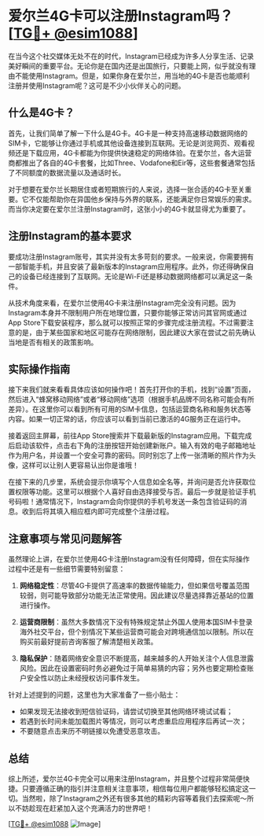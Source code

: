 # 爱尔兰4G卡可以注册Instagram吗？[[TG💪+ @esim1088](https://t.me/s/esim1088)]

在当今这个社交媒体无处不在的时代，Instagram已经成为许多人分享生活、记录美好瞬间的重要平台。无论你是在国内还是出国旅行，只要能上网，似乎就没有理由不能使用Instagram。但是，如果你身在爱尔兰，用当地的4G卡是否也能顺利注册并使用Instagram呢？这可是不少小伙伴关心的问题。

## 什么是4G卡？

首先，让我们简单了解一下什么是4G卡。4G卡是一种支持高速移动数据网络的SIM卡，它能够让你通过手机或其他设备连接到互联网。无论是浏览网页、观看视频还是下载应用，4G卡都能为你提供快速稳定的网络体验。在爱尔兰，各大运营商都推出了各自的4G卡套餐，比如Three、Vodafone和Eir等，这些套餐通常包括了不同额度的数据流量以及通话时长。

对于想要在爱尔兰长期居住或者短期旅行的人来说，选择一张合适的4G卡至关重要。它不仅能帮助你在异国他乡保持与外界的联系，还能满足你日常娱乐的需求。而当你决定要在爱尔兰注册Instagram时，这张小小的4G卡就显得尤为重要了。

## 注册Instagram的基本要求

要成功注册Instagram账号，其实并没有太多苛刻的要求。一般来说，你需要拥有一部智能手机，并且安装了最新版本的Instagram应用程序。此外，你还得确保自己的设备已经连接到了互联网。无论是Wi-Fi还是移动数据网络都可以满足这一条件。

从技术角度来看，在爱尔兰使用4G卡来注册Instagram完全没有问题。因为Instagram本身并不限制用户所在地理位置，只要你能够正常访问其官网或通过App Store下载安装程序，那么就可以按照正常的步骤完成注册流程。不过需要注意的是，由于某些国家和地区可能存在网络限制，因此建议大家在尝试之前先确认当地是否有相关的政策影响。

## 实际操作指南

接下来我们就来看看具体应该如何操作吧！首先打开你的手机，找到“设置”页面，然后进入“蜂窝移动网络”或者“移动网络”选项（根据手机品牌不同名称可能会有所差异）。在这里你可以看到所有可用的SIM卡信息，包括运营商名称和服务状态等内容。如果一切正常的话，你应该可以看到当前已激活的4G服务正在运行中。

接着返回主屏幕，前往App Store搜索并下载最新版的Instagram应用。下载完成后启动该软件，点击右下角的注册按钮开始创建新账户。输入有效的电子邮箱地址作为用户名，并设置一个安全可靠的密码。同时别忘了上传一张清晰的照片作为头像，这样可以让别人更容易认出你是谁哦！

在接下来的几步里，系统会提示你填写个人信息如全名等，并询问是否允许获取位置权限等功能。这里可以根据个人喜好自由选择接受与否。最后一步就是验证手机号码啦！通常情况下，Instagram会向你提供的手机号发送一条包含验证码的消息。收到后将其填入相应框内即可完成整个注册过程。

## 注意事项与常见问题解答

虽然理论上讲，在爱尔兰使用4G卡注册Instagram没有任何障碍，但在实际操作过程中还是有一些细节需要特别留意：

1. **网络稳定性**：尽管4G卡提供了高速率的数据传输能力，但如果信号覆盖范围较弱，则可能导致部分功能无法正常使用。因此建议尽量选择靠近基站的位置进行操作。
   
2. **运营商限制**：虽然大多数情况下没有特殊规定禁止外国人使用本国SIM卡登录海外社交平台，但个别情况下某些运营商可能会对跨境通信加以限制。所以在购买前最好提前咨询客服了解清楚相关政策。

3. **隐私保护**：随着网络安全意识不断提高，越来越多的人开始关注个人信息泄露风险。因此在设置密码时务必避免过于简单易猜的内容；另外也要定期检查账户安全性以防止未经授权访问事件发生。

针对上述提到的问题，这里也为大家准备了一些小贴士：
- 如果发现无法接收到短信验证码，请尝试切换至其他网络环境试试看；
- 若遇到长时间未能加载图片等情况，则可以考虑重启应用程序后再试一次；
- 不要随意点击来历不明链接以免遭受恶意攻击。

## 总结

综上所述，爱尔兰4G卡完全可以用来注册Instagram，并且整个过程非常简便快捷。只要遵循正确的指引并注意相关注意事项，相信每位用户都能够轻松搞定这一切。当然啦，除了Instagram之外还有很多其他的精彩内容等着我们去探索呢～所以不妨趁现在赶紧加入这个充满活力的世界吧！

[[TG💪+ @esim1088](https://t.me/s/esim1088) ![Image](https://i.postimg.cc/4NQfJmqS/Snipaste-2025-05-13-00-14-12.png)]